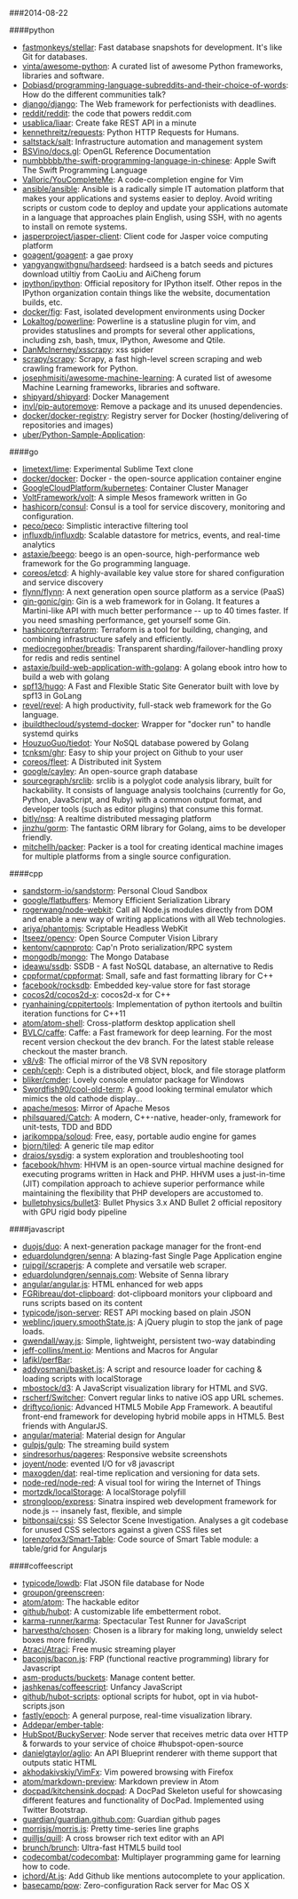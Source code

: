 ###2014-08-22

####python
* [fastmonkeys/stellar](https://github.com/fastmonkeys/stellar): Fast database snapshots for development. It's like Git for databases.
* [vinta/awesome-python](https://github.com/vinta/awesome-python): A curated list of awesome Python frameworks, libraries and software.
* [Dobiasd/programming-language-subreddits-and-their-choice-of-words](https://github.com/Dobiasd/programming-language-subreddits-and-their-choice-of-words): How do the different communities talk?
* [django/django](https://github.com/django/django): The Web framework for perfectionists with deadlines.
* [reddit/reddit](https://github.com/reddit/reddit): the code that powers reddit.com
* [usablica/liaar](https://github.com/usablica/liaar): Create fake REST API in a minute
* [kennethreitz/requests](https://github.com/kennethreitz/requests): Python HTTP Requests for Humans.
* [saltstack/salt](https://github.com/saltstack/salt): Infrastructure automation and management system
* [BSVino/docs.gl](https://github.com/BSVino/docs.gl): OpenGL Reference Documentation
* [numbbbbb/the-swift-programming-language-in-chinese](https://github.com/numbbbbb/the-swift-programming-language-in-chinese):  Apple  Swift The Swift Programming Language
* [Valloric/YouCompleteMe](https://github.com/Valloric/YouCompleteMe): A code-completion engine for Vim
* [ansible/ansible](https://github.com/ansible/ansible): Ansible is a radically simple IT automation platform that makes your applications and systems easier to deploy. Avoid writing scripts or custom code to deploy and update your applications automate in a language that approaches plain English, using SSH, with no agents to install on remote systems.
* [jasperproject/jasper-client](https://github.com/jasperproject/jasper-client): Client code for Jasper voice computing platform
* [goagent/goagent](https://github.com/goagent/goagent): a gae proxy
* [yangyangwithgnu/hardseed](https://github.com/yangyangwithgnu/hardseed): hardseed is a batch seeds and pictures download utiltiy from CaoLiu and AiCheng forum
* [ipython/ipython](https://github.com/ipython/ipython): Official repository for IPython itself. Other repos in the IPython organization contain things like the website, documentation builds, etc.
* [docker/fig](https://github.com/docker/fig): Fast, isolated development environments using Docker
* [Lokaltog/powerline](https://github.com/Lokaltog/powerline): Powerline is a statusline plugin for vim, and provides statuslines and prompts for several other applications, including zsh, bash, tmux, IPython, Awesome and Qtile.
* [DanMcInerney/xsscrapy](https://github.com/DanMcInerney/xsscrapy): xss spider
* [scrapy/scrapy](https://github.com/scrapy/scrapy): Scrapy, a fast high-level screen scraping and web crawling framework for Python.
* [josephmisiti/awesome-machine-learning](https://github.com/josephmisiti/awesome-machine-learning): A curated list of awesome Machine Learning frameworks, libraries and software.
* [shipyard/shipyard](https://github.com/shipyard/shipyard): Docker Management
* [invl/pip-autoremove](https://github.com/invl/pip-autoremove): Remove a package and its unused dependencies.
* [docker/docker-registry](https://github.com/docker/docker-registry): Registry server for Docker (hosting/delivering of repositories and images)
* [uber/Python-Sample-Application](https://github.com/uber/Python-Sample-Application): 

####go
* [limetext/lime](https://github.com/limetext/lime): Experimental Sublime Text clone
* [docker/docker](https://github.com/docker/docker): Docker - the open-source application container engine
* [GoogleCloudPlatform/kubernetes](https://github.com/GoogleCloudPlatform/kubernetes): Container Cluster Manager
* [VoltFramework/volt](https://github.com/VoltFramework/volt): A simple Mesos framework written in Go
* [hashicorp/consul](https://github.com/hashicorp/consul): Consul is a tool for service discovery, monitoring and configuration.
* [peco/peco](https://github.com/peco/peco): Simplistic interactive filtering tool
* [influxdb/influxdb](https://github.com/influxdb/influxdb): Scalable datastore for metrics, events, and real-time analytics
* [astaxie/beego](https://github.com/astaxie/beego): beego is an open-source, high-performance web framework for the Go programming language.
* [coreos/etcd](https://github.com/coreos/etcd): A highly-available key value store for shared configuration and service discovery
* [flynn/flynn](https://github.com/flynn/flynn): A next generation open source platform as a service (PaaS)
* [gin-gonic/gin](https://github.com/gin-gonic/gin): Gin is a web framework for in Golang. It features a Martini-like API with much better performance -- up to 40 times faster. If you need smashing performance, get yourself some Gin.
* [hashicorp/terraform](https://github.com/hashicorp/terraform): Terraform is a tool for building, changing, and combining infrastructure safely and efficiently.
* [mediocregopher/breadis](https://github.com/mediocregopher/breadis): Transparent sharding/failover-handling proxy for redis and redis sentinel
* [astaxie/build-web-application-with-golang](https://github.com/astaxie/build-web-application-with-golang): A golang ebook intro how to build a web with golang
* [spf13/hugo](https://github.com/spf13/hugo): A Fast and Flexible Static Site Generator built with love by spf13 in GoLang
* [revel/revel](https://github.com/revel/revel): A high productivity, full-stack web framework for the Go language.
* [ibuildthecloud/systemd-docker](https://github.com/ibuildthecloud/systemd-docker): Wrapper for "docker run" to handle systemd quirks
* [HouzuoGuo/tiedot](https://github.com/HouzuoGuo/tiedot): Your NoSQL database powered by Golang
* [tcnksm/ghr](https://github.com/tcnksm/ghr): Easy to ship your project on Github to your user
* [coreos/fleet](https://github.com/coreos/fleet): A Distributed init System
* [google/cayley](https://github.com/google/cayley): An open-source graph database
* [sourcegraph/srclib](https://github.com/sourcegraph/srclib): srclib is a polyglot code analysis library, built for hackability. It consists of language analysis toolchains (currently for Go, Python, JavaScript, and Ruby) with a common output format, and developer tools (such as editor plugins) that consume this format.
* [bitly/nsq](https://github.com/bitly/nsq): A realtime distributed messaging platform
* [jinzhu/gorm](https://github.com/jinzhu/gorm): The fantastic ORM library for Golang, aims to be developer friendly.
* [mitchellh/packer](https://github.com/mitchellh/packer): Packer is a tool for creating identical machine images for multiple platforms from a single source configuration.

####cpp
* [sandstorm-io/sandstorm](https://github.com/sandstorm-io/sandstorm): Personal Cloud Sandbox
* [google/flatbuffers](https://github.com/google/flatbuffers): Memory Efficient Serialization Library
* [rogerwang/node-webkit](https://github.com/rogerwang/node-webkit): Call all Node.js modules directly from DOM and enable a new way of writing applications with all Web technologies.
* [ariya/phantomjs](https://github.com/ariya/phantomjs): Scriptable Headless WebKit
* [Itseez/opencv](https://github.com/Itseez/opencv): Open Source Computer Vision Library
* [kentonv/capnproto](https://github.com/kentonv/capnproto): Cap'n Proto serialization/RPC system
* [mongodb/mongo](https://github.com/mongodb/mongo): The Mongo Database
* [ideawu/ssdb](https://github.com/ideawu/ssdb): SSDB - A fast NoSQL database, an alternative to Redis
* [cppformat/cppformat](https://github.com/cppformat/cppformat): Small, safe and fast formatting library for C++
* [facebook/rocksdb](https://github.com/facebook/rocksdb): Embedded key-value store for fast storage
* [cocos2d/cocos2d-x](https://github.com/cocos2d/cocos2d-x): cocos2d-x for C++
* [ryanhaining/cppitertools](https://github.com/ryanhaining/cppitertools): Implementation of python itertools and builtin iteration functions for C++11
* [atom/atom-shell](https://github.com/atom/atom-shell): Cross-platform desktop application shell
* [BVLC/caffe](https://github.com/BVLC/caffe): Caffe: a Fast framework for deep learning. For the most recent version checkout the dev branch. For the latest stable release checkout the master branch.
* [v8/v8](https://github.com/v8/v8): The official mirror of the V8 SVN repository
* [ceph/ceph](https://github.com/ceph/ceph): Ceph is a distributed object, block, and file storage platform 
* [bliker/cmder](https://github.com/bliker/cmder): Lovely console emulator package for Windows
* [Swordfish90/cool-old-term](https://github.com/Swordfish90/cool-old-term): A good looking terminal emulator which mimics the old cathode display...
* [apache/mesos](https://github.com/apache/mesos): Mirror of Apache Mesos
* [philsquared/Catch](https://github.com/philsquared/Catch): A modern, C++-native, header-only, framework for unit-tests, TDD and BDD
* [jarikomppa/soloud](https://github.com/jarikomppa/soloud): Free, easy, portable audio engine for games
* [bjorn/tiled](https://github.com/bjorn/tiled): A generic tile map editor
* [draios/sysdig](https://github.com/draios/sysdig): a system exploration and troubleshooting tool
* [facebook/hhvm](https://github.com/facebook/hhvm): HHVM is an open-source virtual machine designed for executing programs written in Hack and PHP. HHVM uses a just-in-time (JIT) compilation approach to achieve superior performance while maintaining the flexibility that PHP developers are accustomed to.
* [bulletphysics/bullet3](https://github.com/bulletphysics/bullet3): Bullet Physics 3.x AND Bullet 2 official repository with GPU rigid body pipeline

####javascript
* [duojs/duo](https://github.com/duojs/duo): A next-generation package manager for the front-end
* [eduardolundgren/senna](https://github.com/eduardolundgren/senna): A blazing-fast Single Page Application engine
* [ruipgil/scraperjs](https://github.com/ruipgil/scraperjs): A complete and versatile web scraper.
* [eduardolundgren/sennajs.com](https://github.com/eduardolundgren/sennajs.com): Website of Senna library
* [angular/angular.js](https://github.com/angular/angular.js): HTML enhanced for web apps
* [FGRibreau/dot-clipboard](https://github.com/FGRibreau/dot-clipboard): dot-clipboard monitors your clipboard and runs scripts based on its content
* [typicode/json-server](https://github.com/typicode/json-server): REST API mocking based on plain JSON
* [weblinc/jquery.smoothState.js](https://github.com/weblinc/jquery.smoothState.js): A jQuery plugin to stop the jank of page loads.
* [gwendall/way.js](https://github.com/gwendall/way.js): Simple, lightweight, persistent two-way databinding
* [jeff-collins/ment.io](https://github.com/jeff-collins/ment.io): Mentions and Macros for Angular
* [lafikl/perfBar](https://github.com/lafikl/perfBar): 
* [addyosmani/basket.js](https://github.com/addyosmani/basket.js): A script and resource loader for caching & loading scripts with localStorage
* [mbostock/d3](https://github.com/mbostock/d3): A JavaScript visualization library for HTML and SVG.
* [rscherf/Switcher](https://github.com/rscherf/Switcher): Convert regular links to native iOS app URL schemes.
* [driftyco/ionic](https://github.com/driftyco/ionic): Advanced HTML5 Mobile App Framework. A beautiful front-end framework for developing hybrid mobile apps in HTML5. Best friends with AngularJS.
* [angular/material](https://github.com/angular/material): Material design for Angular
* [gulpjs/gulp](https://github.com/gulpjs/gulp): The streaming build system
* [sindresorhus/pageres](https://github.com/sindresorhus/pageres): Responsive website screenshots
* [joyent/node](https://github.com/joyent/node): evented I/O for v8 javascript
* [maxogden/dat](https://github.com/maxogden/dat): real-time replication and versioning for data sets.
* [node-red/node-red](https://github.com/node-red/node-red): A visual tool for wiring the Internet of Things
* [mortzdk/localStorage](https://github.com/mortzdk/localStorage): A localStorage polyfill
* [strongloop/express](https://github.com/strongloop/express): Sinatra inspired web development framework for node.js -- insanely fast, flexible, and simple
* [bitbonsai/cssi](https://github.com/bitbonsai/cssi): SS Selector Scene Investigation. Analyses a git codebase for unused CSS selectors against a given CSS files set
* [lorenzofox3/Smart-Table](https://github.com/lorenzofox3/Smart-Table): Code source of Smart Table module: a table/grid for Angularjs

####coffeescript
* [typicode/lowdb](https://github.com/typicode/lowdb): Flat JSON file database for Node
* [groupon/greenscreen](https://github.com/groupon/greenscreen): 
* [atom/atom](https://github.com/atom/atom): The hackable editor
* [github/hubot](https://github.com/github/hubot): A customizable life embetterment robot.
* [karma-runner/karma](https://github.com/karma-runner/karma): Spectacular Test Runner for JavaScript
* [harvesthq/chosen](https://github.com/harvesthq/chosen): Chosen is a library for making long, unwieldy select boxes more friendly.
* [Atraci/Atraci](https://github.com/Atraci/Atraci): Free music streaming player
* [baconjs/bacon.js](https://github.com/baconjs/bacon.js): FRP (functional reactive programming) library for Javascript
* [asm-products/buckets](https://github.com/asm-products/buckets): Manage content better.
* [jashkenas/coffeescript](https://github.com/jashkenas/coffeescript): Unfancy JavaScript
* [github/hubot-scripts](https://github.com/github/hubot-scripts): optional scripts for hubot, opt in via hubot-scripts.json
* [fastly/epoch](https://github.com/fastly/epoch): A general purpose, real-time visualization library.
* [Addepar/ember-table](https://github.com/Addepar/ember-table): 
* [HubSpot/BuckyServer](https://github.com/HubSpot/BuckyServer): Node server that receives metric data over HTTP & forwards to your service of choice #hubspot-open-source
* [danielgtaylor/aglio](https://github.com/danielgtaylor/aglio): An API Blueprint renderer with theme support that outputs static HTML
* [akhodakivskiy/VimFx](https://github.com/akhodakivskiy/VimFx): Vim powered browsing with Firefox
* [atom/markdown-preview](https://github.com/atom/markdown-preview): Markdown preview in Atom
* [docpad/kitchensink.docpad](https://github.com/docpad/kitchensink.docpad): A DocPad Skeleton useful for showcasing different features and functionality of DocPad. Implemented using Twitter Bootstrap.
* [guardian/guardian.github.com](https://github.com/guardian/guardian.github.com): Guardian github pages
* [morrisjs/morris.js](https://github.com/morrisjs/morris.js): Pretty time-series line graphs
* [quilljs/quill](https://github.com/quilljs/quill): A cross browser rich text editor with an API
* [brunch/brunch](https://github.com/brunch/brunch): Ultra-fast HTML5 build tool
* [codecombat/codecombat](https://github.com/codecombat/codecombat): Multiplayer programming game for learning how to code.
* [ichord/At.js](https://github.com/ichord/At.js): Add Github like mentions autocomplete to your application.
* [basecamp/pow](https://github.com/basecamp/pow): Zero-configuration Rack server for Mac OS X
